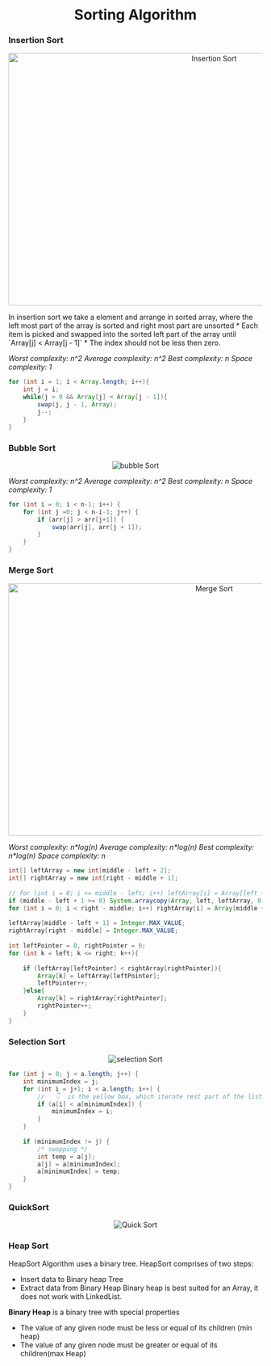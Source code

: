 <h1 align="center">Sorting Algorithm</h1>

### Insertion Sort

<p align="center">
    <img  src="https://miro.medium.com/max/3480/1*yDFbup1kr9sB0OGOxhfEaQ.gif" height="500vh" width="800vw" alt="Insertion Sort"/>
</p>
In insertion sort we take a element and arrange in sorted array, where the left most part of the array is sorted and right most part are unsorted 
* Each item is picked and swapped into the sorted left part of the array until `Array[j] < Array[j - 1]`
* The index should not be less then zero.

_Worst complexity: n^2_
_Average complexity: n^2_
_Best complexity: n_
_Space complexity: 1_

```java
for (int i = 1; i < Array.length; i++){  
    int j = i;  
    while(j > 0 && Array[j] < Array[j - 1]){  
        swap(j, j - 1, Array);  
        j--;  
    }  
}
```
### Bubble Sort

<p align="center">
    <img  src="https://miro.medium.com/max/3463/1*jCuqA5rX9ZkS0ecFgBhstA.gif" alt="bubble Sort"/>
</p>


_Worst complexity: n^2_
_Average complexity: n^2_
_Best complexity: n_
_Space complexity: 1_
```java
for (int i = 0; i < n-1; i++) {  
    for (int j =0; j < n-i-1; j++) {  
        if (arr[j] > arr[j+1]) { 
            swap(arr[j], arr[j + 1]);  
        }  
    }  
}
```
### Merge Sort

<p align="center">
    <img  src="https://miro.medium.com/max/3825/1*dpho84T29TjBbmzoDicILA.gif" height="500vh" width="800vw" alt="Merge Sort"/>
</p>

_Worst complexity: n*log(n)_
_Average complexity: n*log(n)_
_Best complexity: n*log(n)_
_Space complexity: n_

```java
int[] leftArray = new int[middle - left + 2];  
int[] rightArray = new int[right - middle + 1];  
  
// for (int i = 0; i <= middle - left; i++) leftArray[i] = Array[left + i];  
if (middle - left + 1 >= 0) System.arraycopy(Array, left, leftArray, 0, middle - left + 1);  
for (int i = 0; i < right - middle; i++) rightArray[i] = Array[middle + 1 + i];  
  
leftArray[middle - left + 1] = Integer.MAX_VALUE;  
rightArray[right - middle] = Integer.MAX_VALUE;  
  
int leftPointer = 0, rightPointer = 0;  
for (int k = left; k <= right; k++){  
  
    if (leftArray[leftPointer] < rightArray[rightPointer]){  
        Array[k] = leftArray[leftPointer];  
        leftPointer++;  
    }else{  
        Array[k] = rightArray[rightPointer];  
        rightPointer++;  
    }  
}
```
### Selection Sort

<p align="center">
    <img  src="https://gifimage.net/wp-content/uploads/2018/05/selection-sort-gif-12.gif" alt="selection Sort"/>
</p>

```java
for (int j = 0; j < a.length; j++) {
    int minimumIndex = j;
    for (int i = j+1; i < a.length; i++) {
        //   👇  is the yellow box, which iterate rest part of the list to find the smallest number.  
        if (a[i] < a[minimumIndex]) {
            minimumIndex = i;
        }
    }
    
    if (minimumIndex != j) {
        /* swapping */
        int temp = a[j];
        a[j] = a[minimumIndex];
        a[minimumIndex] = temp;
    }
}
```


### QuickSort
<p align="center">
    <img  src="https://miro.medium.com/max/3463/1*li2R53Ax1CHoFlpkNgudtQ.gif" alt="Quick Sort"/>
</p>

### Heap Sort
HeapSort Algorithm uses a binary tree. HeapSort comprises of two steps:
* Insert data to Binary heap Tree
* Extract data from Binary Heap
  Binary heap is best suited for an Array, it does not work with LinkedList.

**Binary Heap** is a binary tree with special properties
- The value of any given node must be less or equal of its children (min heap)
- The value of any given node must be greater or equal of its children(max Heap)

